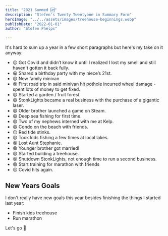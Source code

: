 ```yaml
---
title: "2021 Summed 🆙"
description: "Stefen's Twenty Twentyone in Summary Form"
heroImage: "../../assets/images/treehouse-beginnings.webp"
publishDate: "2022-01-01"
author: "Stefen Phelps"

---
```


It's hard to sum up a year in a few short paragraphs but here's my take on it anyway:

- 😕 Got Covid and didn’t know it until I realized I lost my smell and still haven't gotten it back fully.
- 😀 Shared a birthday party with my niece’s 21st.
- 😄 New family minivan
- 😢 First road trip in said minivan hit pothole incurred wheel damage - spent lots of money to get fixed.
- 😄 Started a garden / fruit forest.
- 😄 StonkLights became a real business with the purchase of a gigantic laser.
- 😄 Older brother launched a game on Steam.
- 😄 Deep sea fishing for first time.
- 😄 Two of my nephews interned with me at Kelp.
- 😄 Condo on the beach with friends.
- 😒 Red tide stinks.
- 😄 Took kids fishing a few times at local lakes.
- 😢 Lost Aunt Stephanie.
- 😄 Younger brother got married!
- 😄 Started building a treehouse.
- 😢 Shutdown StonkLights, not enough time to run a second business.
- 😄 Start training for marathon with friends
- 😣 Covid hits again.

## New Years Goals

I don't really have new goals this year besides finishing the things I started last year:

- Finish kids treehouse
- Run marathon

Let's go 🥂
